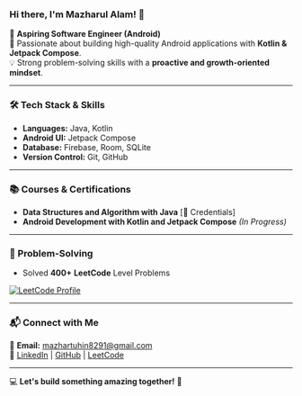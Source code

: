 ### Hi there, I'm Mazharul Alam! 👋

🚀 **Aspiring Software Engineer (Android)**  
📱 Passionate about building high-quality Android applications with **Kotlin & Jetpack Compose**.  
💡 Strong problem-solving skills with a **proactive and growth-oriented mindset**.  

---

### 🛠 Tech Stack & Skills
- **Languages:** Java, Kotlin  
- **Android UI:** Jetpack Compose  
- **Database:** Firebase, Room, SQLite  
- **Version Control:** Git, GitHub  

---

### 📚 Courses & Certifications
- **Data Structures and Algorithm with Java** [🔗 Credentials]
- **Android Development with Kotlin and Jetpack Compose** *(In Progress)*

---

### 🔢 Problem-Solving
- Solved **400+** **LeetCode** Level Problems

[![LeetCode Profile](https://img.shields.io/badge/LeetCode-Profile-orange?style=flat&logo=leetcode)](https://leetcode.com/YourUsername)

---

### 📬 Connect with Me
📧 **Email:** mazhartuhin8291@gmail.com  
🔗 [LinkedIn](#) | [GitHub](#) | [LeetCode](https://leetcode.com/YourUsername)  

---

💻 **Let's build something amazing together!** 🚀
